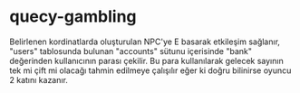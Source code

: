 # quecy-gambling
Belirlenen kordinatlarda oluşturulan NPC'ye E basarak etkileşim sağlanır, "users" tablosunda bulunan "accounts" sütunu içerisinde "bank" değerinden kullanıcının parası çekilir. Bu para kullanılarak gelecek sayının tek mi çift mi olacağı tahmin edilmeye çalışılır eğer ki doğru bilinirse oyuncu 2 katını kazanır.
